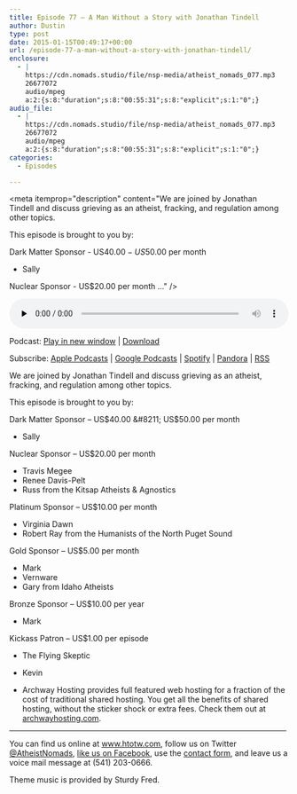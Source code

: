 ```yaml
---
title: Episode 77 – A Man Without a Story with Jonathan Tindell
author: Dustin
type: post
date: 2015-01-15T00:49:17+00:00
url: /episode-77-a-man-without-a-story-with-jonathan-tindell/
enclosure:
  - |
    https://cdn.nomads.studio/file/nsp-media/atheist_nomads_077.mp3
    26677072
    audio/mpeg
    a:2:{s:8:"duration";s:8:"00:55:31";s:8:"explicit";s:1:"0";}
audio_file:
  - |
    https://cdn.nomads.studio/file/nsp-media/atheist_nomads_077.mp3
    26677072
    audio/mpeg
    a:2:{s:8:"duration";s:8:"00:55:31";s:8:"explicit";s:1:"0";}
categories:
  - Episodes

---
```

<div itemscope itemtype="http://schema.org/AudioObject">
  <meta itemprop="name" content="Episode 77 &#8211; A Man Without a Story with Jonathan Tindell" />
  
  <meta itemprop="uploadDate" content="2015-01-14T17:49:17-07:00" />
  
  <meta itemprop="encodingFormat" content="audio/mpeg" />
  
  <meta itemprop="duration" content="PT55M31S" />
  
  <meta itemprop="description" content="We are joined by Jonathan Tindell and discuss grieving as an atheist, fracking, and regulation among other topics.

This episode is brought to you by:

Dark Matter Sponsor - US$40.00 - US$50.00 per month
* Sally

Nuclear Sponsor - US$20.00 per month
..." />
  
  <meta itemprop="contentUrl" content="https://dts.podtrac.com/redirect.mp3/cdn.nomads.studio/file/nsp-media/atheist_nomads_077.mp3" />
  
  <meta itemprop="contentSize" content="25.4" />
  </p> 
  
  <div class="powerpress_player" id="powerpress_player_8332">
    <audio class="wp-audio-shortcode" id="audio-5161-76" preload="none" style="width: 100%;" controls="controls"><source type="audio/mpeg" src="https://dts.podtrac.com/redirect.mp3/cdn.nomads.studio/file/nsp-media/atheist_nomads_077.mp3?_=76" /><a href="https://dts.podtrac.com/redirect.mp3/cdn.nomads.studio/file/nsp-media/atheist_nomads_077.mp3">https://dts.podtrac.com/redirect.mp3/cdn.nomads.studio/file/nsp-media/atheist_nomads_077.mp3</a></audio>
  </div>
</div>

<p class="powerpress_links powerpress_links_mp3">
  Podcast: <a href="https://dts.podtrac.com/redirect.mp3/cdn.nomads.studio/file/nsp-media/atheist_nomads_077.mp3" class="powerpress_link_pinw" target="_blank" title="Play in new window" onclick="return powerpress_pinw('https://htotw.com/?powerpress_pinw=5161-podcast');" rel="nofollow">Play in new window</a> | <a href="https://dts.podtrac.com/redirect.mp3/cdn.nomads.studio/file/nsp-media/atheist_nomads_077.mp3" class="powerpress_link_d" title="Download" rel="nofollow" download="atheist_nomads_077.mp3">Download</a>
</p>

<p class="powerpress_links powerpress_subscribe_links">
  Subscribe: <a href="https://podcasts.apple.com/us/podcast/humanists-take-on-the-world/id530050098?mt=2&ls=1" class="powerpress_link_subscribe powerpress_link_subscribe_itunes" target="_blank" title="Subscribe on Apple Podcasts" rel="nofollow">Apple Podcasts</a> | <a href="https://www.google.com/podcasts?feed=aHR0cDovL2F0aGVpc3Rub21hZHMubGlic3luLmNvbS9yc3M%3D" class="powerpress_link_subscribe powerpress_link_subscribe_googleplay" target="_blank" title="Subscribe on Google Podcasts" rel="nofollow">Google Podcasts</a> | <a href="https://open.spotify.com/show/3LzK2xZGike6Tc1GEMtMbr?si=LieN9SNuTpq96smuaUsH8A" class="powerpress_link_subscribe powerpress_link_subscribe_spotify" target="_blank" title="Subscribe on Spotify" rel="nofollow">Spotify</a> | <a href="https://www.pandora.com/podcast/atheist-nomads/PC:10122?corr=62071012&part=ug" class="powerpress_link_subscribe powerpress_link_subscribe_pandora" target="_blank" title="Subscribe on Pandora" rel="nofollow">Pandora</a> | <a href="https://htotw.com/feed/podcast/" class="powerpress_link_subscribe powerpress_link_subscribe_rss" target="_blank" title="Subscribe via RSS" rel="nofollow">RSS</a>
</p>

We are joined by Jonathan Tindell and discuss grieving as an atheist, fracking, and regulation among other topics.

This episode is brought to you by:

Dark Matter Sponsor &#8211; US$40.00 &#8211; US$50.00 per month  
* Sally

Nuclear Sponsor &#8211; US$20.00 per month  
* Travis Megee  
* Renee Davis-Pelt  
* Russ from the Kitsap Atheists & Agnostics

Platinum Sponsor – US$10.00 per month  
* Virginia Dawn  
* Robert Ray from the Humanists of the North Puget Sound

Gold Sponsor – US$5.00 per month  
* Mark  
* Vernware  
* Gary from Idaho Atheists

Bronze Sponsor &#8211; US$10.00 per year  
* Mark

Kickass Patron &#8211; US$1.00 per episode  
* The Flying Skeptic  
* Kevin

* Archway Hosting provides full featured web hosting for a fraction of the cost of traditional shared hosting. You get all the benefits of shared hosting, without the sticker shock or extra fees. Check them out at <a href="http://archwayhosting.com/" target="_blank" rel="noopener">archwayhosting.com</a>.

<hr width="500" />

You can find us online at <a href="https://www.htotw.com/" target="_blank" rel="noopener">www.htotw.com</a>, follow us on Twitter <a href="https://htotw.com/twitter" target="_blank" rel="noopener">@AtheistNomads</a>, <a href="https://htotw.com/facebook" target="_blank" rel="noopener">like us on Facebook</a>, use the [contact form](https://htotw.com/contact), and leave us a voice mail message at (541) 203-0666.

Theme music is provided by Sturdy Fred.